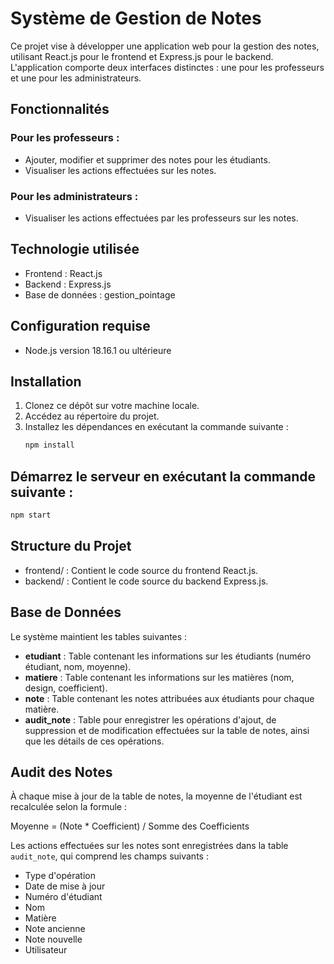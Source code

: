 # Système de Gestion de Notes

Ce projet vise à développer une application web pour la gestion des notes, utilisant React.js pour le frontend et Express.js pour le backend. L'application comporte deux interfaces distinctes : une pour les professeurs et une pour les administrateurs.

## Fonctionnalités

### Pour les professeurs :
- Ajouter, modifier et supprimer des notes pour les étudiants.
- Visualiser les actions effectuées sur les notes.

### Pour les administrateurs :
- Visualiser les actions effectuées par les professeurs sur les notes.

## Technologie utilisée
- Frontend : React.js
- Backend : Express.js
- Base de données : gestion_pointage

## Configuration requise
- Node.js version 18.16.1 ou ultérieure

## Installation
1. Clonez ce dépôt sur votre machine locale.
2. Accédez au répertoire du projet.
3. Installez les dépendances en exécutant la commande suivante :
   ```bash
   npm install

## Démarrez le serveur en exécutant la commande suivante :
  ```bash
  npm start
```
## Structure du Projet
- frontend/ : Contient le code source du frontend React.js.
- backend/ : Contient le code source du backend Express.js.


## Base de Données
Le système maintient les tables suivantes :

- **etudiant** : Table contenant les informations sur les étudiants (numéro étudiant, nom, moyenne).
- **matiere** : Table contenant les informations sur les matières (nom, design, coefficient).
- **note** : Table contenant les notes attribuées aux étudiants pour chaque matière.
- **audit_note** : Table pour enregistrer les opérations d'ajout, de suppression et de modification effectuées sur la table de notes, ainsi que les détails de ces opérations.

## Audit des Notes
À chaque mise à jour de la table de notes, la moyenne de l'étudiant est recalculée selon la formule :

Moyenne = (Note * Coefficient) / Somme des Coefficients

Les actions effectuées sur les notes sont enregistrées dans la table `audit_note`, qui comprend les champs suivants :
- Type d'opération
- Date de mise à jour
- Numéro d'étudiant
- Nom
- Matière
- Note ancienne
- Note nouvelle
- Utilisateur
